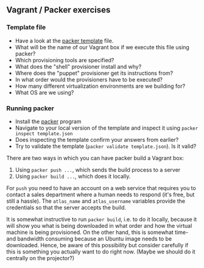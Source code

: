 Vagrant / Packer exercises
-------------------------
### Template file
* Have a look at the [packer template](https://github.com/rvosa/arangs2016/blob/master/conf/vagrant/template.json) file.
* What will be the name of our Vagrant box if we execute this file using packer?
* Which provisioning tools are specified? 
* What does the "shell" provisioner install and why?
* Where does the "puppet" provisioner get its instructions from?
* In what order would the provisioners have to be executed?
* How many different virtualization environments are we building for?
* What OS are we using?

### Running packer
* Install the [packer](http://packer.io) program
* Navigate to your local version of the template and inspect it using `packer inspect template.json`
* Does inspecting the template confirm your answers from earlier?
* Try to validate the template (`packer validate template.json`). Is it valid?

There are two ways in which you can have packer build a Vagrant box:
 1. Using `packer push ...`, which sends the build process to a server
 2. Using `packer build ...`, which does it locally.

For `push` you need to have an account on a web service that requires you to contact a 
sales department where a human needs to respond (it's free, but still a hassle). The `atlas_name`
and `atlas_username` variables provide the credentials so that the server accepts the build. 

It is somewhat instructive to run `packer build`, i.e. to do it locally, because it will 
show you what is being downloaded in what order and how the virtual machine is being 
provisioned. On the other hand, this is somewhat time- and bandwidth consuming because
an Ubuntu image needs to be downloaded. Hence, be aware of this possibility but consider
carefully if this is something you actually want to do right now. (Maybe we should do it
centrally on the projector?)
